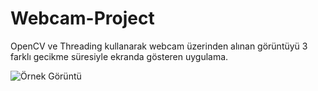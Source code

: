 # Webcam-Project
OpenCV ve Threading kullanarak webcam üzerinden alınan görüntüyü 3 farklı gecikme süresiyle ekranda gösteren uygulama.

![Örnek Görüntü]([https://github.com/kullanici_adi/depo_adi/raw/main/resimler/logo.png](https://github.com/emirselver/Webcam-Project/blob/main/src/test.png?raw=true)https://github.com/emirselver/Webcam-Project/blob/main/src/test.png?raw=true)


